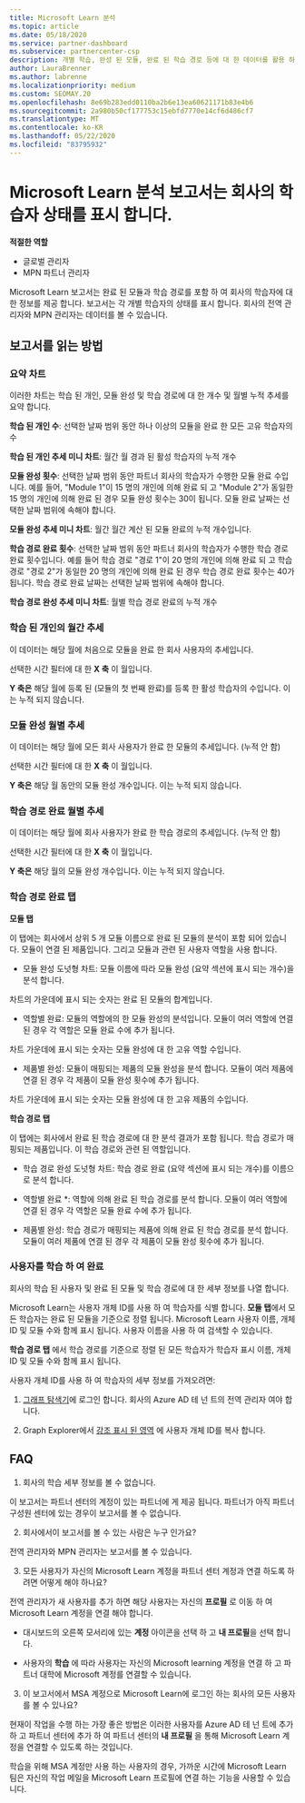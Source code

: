 ```yaml
---
title: Microsoft Learn 분석
ms.topic: article
ms.date: 05/18/2020
ms.service: partner-dashboard
ms.subservice: partnercenter-csp
description: 개별 학습, 완성 된 모듈, 완료 된 학습 경로 등에 대 한 데이터를 활용 하 여 회사에서 학습자를 추적 하세요.
author: LauraBrenner
ms.author: labrenne
ms.localizationpriority: medium
ms.custom: SEOMAY.20
ms.openlocfilehash: 8e69b283edd0110ba2b6e13ea60621171b83e4b6
ms.sourcegitcommit: 2a980b50cf177753c15ebfd7770e14cf6d486cf7
ms.translationtype: MT
ms.contentlocale: ko-KR
ms.lasthandoff: 05/22/2020
ms.locfileid: "83795932"
---
```

# <a name="the-microsoft-learn-analytics-report-shows-the-status-of-learners-in-your-company"></a>Microsoft Learn 분석 보고서는 회사의 학습자 상태를 표시 합니다.

**적절한 역할**
-   글로벌 관리자
-   MPN 파트너 관리자

Microsoft Learn 보고서는 완료 된 모듈과 학습 경로를 포함 하 여 회사의 학습자에 대 한 정보를 제공 합니다. 보고서는 각 개별 학습자의 상태를 표시 합니다. 회사의 전역 관리자와 MPN 관리자는 데이터를 볼 수 있습니다.

## <a name="how-to-read-the-report"></a>보고서를 읽는 방법

### <a name="summary-charts"></a>요약 차트

이러한 차트는 학습 된 개인, 모듈 완성 및 학습 경로에 대 한 개수 및 월별 누적 추세를 요약 합니다.


**학습 된 개인 수**: 선택한 날짜 범위 동안 하나 이상의 모듈을 완료 한 모든 고유 학습자의 수 

**학습 된 개인 추세 미니 차트**: 월간 월 경과 된 활성 학습자의 누적 개수 

**모듈 완성 횟수**: 선택한 날짜 범위 동안 파트너 회사의 학습자가 수행한 모듈 완료 수입니다.
예를 들어, "Module 1"이 15 명의 개인에 의해 완료 되 고 "Module 2"가 동일한 15 명의 개인에 의해 완료 된 경우 모듈 완성 횟수는 30이 됩니다. 모듈 완료 날짜는 선택한 날짜 범위에 속해야 합니다.

**모듈 완성 추세 미니 차트**: 월간 월간 계산 된 모듈 완료의 누적 개수입니다. 

**학습 경로 완료 횟수**: 선택한 날짜 범위 동안 파트너 회사의 학습자가 수행한 학습 경로 완료 횟수입니다.
예를 들어 학습 경로 "경로 1"이 20 명의 개인에 의해 완료 되 고 학습 경로 "경로 2"가 동일한 20 명의 개인에 의해 완료 된 경우 학습 경로 완료 횟수는 40가 됩니다. 학습 경로 완료 날짜는 선택한 날짜 범위에 속해야 합니다.

**학습 경로 완성 추세 미니 차트**: 월별 학습 경로 완료의 누적 개수 

### <a name="trained-individuals-monthly-trend"></a>학습 된 개인의 월간 추세

이 데이터는 해당 월에 처음으로 모듈을 완료 한 회사 사용자의 추세입니다. 

선택한 시간 필터에 대 한 **X 축** 이 월입니다. 

**Y 축은** 해당 월에 등록 된 (모듈의 첫 번째 완료)를 등록 한 활성 학습자의 수입니다. 이는 누적 되지 않습니다.

### <a name="module-completions-monthly-trend"></a>모듈 완성 월별 추세

이 데이터는 해당 월에 모든 회사 사용자가 완료 한 모듈의 추세입니다. (누적 안 함) 

선택한 시간 필터에 대 한 **X 축** 이 월입니다. 

**Y 축은** 해당 월 동안의 모듈 완성 개수입니다. 이는 누적 되지 않습니다.

### <a name="learning-path-completions-monthly-trend"></a>학습 경로 완료 월별 추세

이 데이터는 해당 월에 회사 사용자가 완료 한 학습 경로의 추세입니다. (누적 안 함) 

선택한 시간 필터에 대 한 **X 축** 이 월입니다. 

**Y 축은** 해당 월의 모듈 완성 개수입니다. 이는 누적 되지 않습니다.

### <a name="learning-path-completion-tabs"></a>학습 경로 완료 탭 

**모듈 탭**

이 탭에는 회사에서 상위 5 개 모듈 이름으로 완료 된 모듈의 분석이 포함 되어 있습니다. 모듈이 연결 된 제품입니다. 그리고 모듈과 관련 된 사용자 역할을 사용 합니다.  

- 모듈 완성 도넛형 차트: 모듈 이름에 따라 모듈 완성 (요약 섹션에 표시 되는 개수)을 분석 합니다.

차트의 가운데에 표시 되는 숫자는 완료 된 모듈의 합계입니다.

- 역할별 완료: 모듈의 역할에의 한 모듈 완성의 분석입니다. 모듈이 여러 역할에 연결 된 경우 각 역할은 모듈 완료 수에 추가 됩니다.

차트 가운데에 표시 되는 숫자는 모듈 완성에 대 한 고유 역할 수입니다. 

- 제품별 완성: 모듈이 매핑되는 제품의 모듈 완성을 분석 합니다. 모듈이 여러 제품에 연결 된 경우 각 제품이 모듈 완성 횟수에 추가 됩니다.    

차트 가운데에 표시 되는 숫자는 모듈 완성에 대 한 고유 제품의 수입니다.  

**학습 경로 탭**   

이 탭에는 회사에서 완료 된 학습 경로에 대 한 분석 결과가 포함 됩니다. 학습 경로가 매핑되는 제품입니다. 이 학습 경로와 관련 된 역할입니다.  

- 학습 경로 완성 도넛형 차트: 학습 경로 완료 (요약 섹션에 표시 되는 개수)를 이름으로 분석 합니다.

- 역할별 완료 *: 역할에 의해 완료 된 학습 경로를 분석 합니다. 모듈이 여러 역할에 연결 된 경우 각 역할은 모듈 완료 수에 추가 됩니다.

- 제품별 완성: 학습 경로가 매핑되는 제품에 의해 완료 된 학습 경로를 분석 합니다. 모듈이 여러 제품에 연결 된 경우 각 제품이 모듈 완성 횟수에 추가 됩니다.

### <a name="completions-by-learning-individuals"></a>사용자를 학습 하 여 완료

회사의 학습 된 사용자 및 완료 된 모듈 및 학습 경로에 대 한 세부 정보를 나열 합니다.

Microsoft Learn는 사용자 개체 ID를 사용 하 여 학습자를 식별 합니다. **모듈 탭**에서 모든 학습자는 완료 된 모듈을 기준으로 정렬 됩니다. Microsoft Learn 사용자 이름, 개체 ID 및 모듈 수와 함께 표시 됩니다. 사용자 이름을 사용 하 여 검색할 수 있습니다. 

**학습 경로 탭** 에서 학습 경로를 기준으로 정렬 된 모든 학습자가 학습자 표시 이름, 개체 ID 및 모듈 수와 함께 표시 됩니다.

사용자 개체 ID를 사용 하 여 학습자의 세부 정보를 가져오려면: 

1. [그래프 탐색기](https://developer.microsoft.com/graph/graph-explorer )에 로그인 합니다. 회사의 Azure AD 테 넌 트의 전역 관리자 여야 합니다.

2. Graph Explorer에서 [강조 표시 된 영역](https://graph.microsoft.com/v1.0/users/a9633ad7-c8dc-4587-b119-0bc286b0711f) 에 사용자 개체 ID를 복사 합니다. 

## <a name="faq"></a>FAQ

1. 회사의 학습 세부 정보를 볼 수 없습니다.

이 보고서는 파트너 센터의 계정이 있는 파트너에 게 제공 됩니다. 파트너가 아직 파트너 구성원 센터에 있는 경우이 보고서를 볼 수 없습니다.

2.  회사에서이 보고서를 볼 수 있는 사람은 누구 인가요? 

전역 관리자와 MPN 관리자는 보고서를 볼 수 있습니다.

3. 모든 사용자가 자신의 Microsoft Learn 계정을 파트너 센터 계정과 연결 하도록 하려면 어떻게 해야 하나요?

전역 관리자가 새 사용자를 추가 하면 해당 사용자는 자신의 **프로필** 로 이동 하 여 Microsoft Learn 계정을 연결 해야 합니다.

- 대시보드의 오른쪽 모서리에 있는 **계정** 아이콘을 선택 하 고 **내 프로필**을 선택 합니다. 

-  사용자의 **학습** 에 따라 사용자는 자신의 Microsoft learning 계정을 연결 하 고 파트너 대학에 Microsoft 계정를 연결할 수 있습니다.

3. 이 보고서에서 MSA 계정으로 Microsoft Learn에 로그인 하는 회사의 모든 사용자를 볼 수 있나요?

현재이 작업을 수행 하는 가장 좋은 방법은 이러한 사용자를 Azure AD 테 넌 트에 추가 하 고 파트너 센터에 추가 하 여 파트너 센터의 **내 프로필** 을 통해 Microsoft Learn 계정을 연결할 수 있도록 하는 것입니다. 

학습을 위해 MSA 계정만 사용 하는 사용자의 경우, 가까운 시간에 Microsoft Learn 팀은 자신의 작업 메일을 Microsoft Learn 프로필에 연결 하는 기능을 사용할 수 있습니다. 

